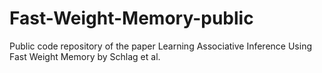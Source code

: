 # Fast-Weight-Memory-public
Public code repository of the paper Learning Associative Inference Using Fast Weight Memory by Schlag et al.
